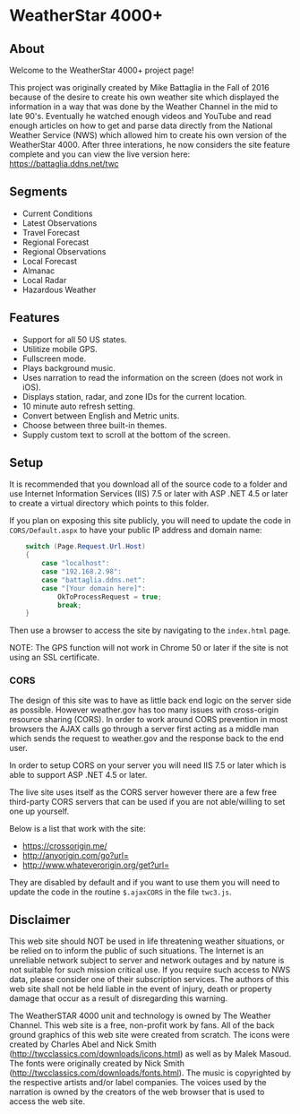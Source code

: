 # WeatherStar 4000+

## About

Welcome to the WeatherStar 4000+ project page!

This project was originally created by Mike Battaglia in the Fall of 2016 because of the desire to create his own weather site which displayed the information in a way that was done by the Weather Channel in the mid to late 90's.  Eventually he watched enough videos and YouTube and read enough articles on how to get and parse data directly from the National Weather Service (NWS) which allowed him to create his own version of the WeatherStar 4000.  After three interations, he now considers the site feature complete and you can view the live version here: https://battaglia.ddns.net/twc

## Segments

* Current Conditions
* Latest Observations
* Travel Forecast
* Regional Forecast
* Regional Observations
* Local Forecast
* Almanac
* Local Radar
* Hazardous Weather

## Features

* Support for all 50 US states.
* Utilitize mobile GPS.
* Fullscreen mode.
* Plays background music.
* Uses narration to read the information on the screen (does not work in iOS).
* Displays station, radar, and zone IDs for the current location.
* 10 minute auto refresh setting.
* Convert between English and Metric units.
* Choose between three built-in themes.
* Supply custom text to scroll at the bottom of the screen.

## Setup

It is recommended that you download all of the source code to a folder and use Internet Information Services (IIS) 7.5 or later with ASP .NET 4.5 or later to create a virtual directory which points to this folder.

If you plan on exposing this site publicly, you will need to update the code in `CORS/Default.aspx` to have your public IP address and domain name:
```c#
	switch (Page.Request.Url.Host)
	{
		case "localhost":
		case "192.168.2.98":
		case "battaglia.ddns.net":
		case "[Your domain here]":
			OkToProcessRequest = true;
			break;
	}
```

Then use a browser to access the site by navigating to the `index.html` page.

NOTE: The GPS function will not work in Chrome 50 or later if the site is not using an SSL certificate.

### CORS

The design of this site was to have as little back end logic on the server side as possible. However weather.gov has too many issues with cross-origin resource sharing (CORS).  In order to work around CORS prevention in most browsers the AJAX calls go through a server first acting as a middle man which sends the request to weather.gov and the response back to the end user.

In order to setup CORS on your server you will need IIS 7.5 or later which is able to support ASP .NET 4.5 or later.

The live site uses itself as the CORS server however there are a few free third-party CORS servers that can be used if you are not able/willing to set one up yourself.

Below is a list that work with the site:
* https://crossorigin.me/
* http://anyorigin.com/go?url=
* http://www.whateverorigin.org/get?url=

They are disabled by default and if you want to use them you will need to update the code in the routine `$.ajaxCORS` in the file `twc3.js`.

## Disclaimer

This web site should NOT be used in life threatening weather situations, or be relied on to inform the public of such situations. The Internet is an unreliable network subject to server and network outages and by nature is not suitable for such mission critical use. If you require such access to NWS data, please consider one of their subscription services. The authors of this web site shall not be held liable in the event of injury, death or property damage that occur as a result of disregarding this warning.

The WeatherSTAR 4000 unit and technology is owned by The Weather Channel. This web site is a free, non-profit work by fans. All of the back ground graphics of this web site were created from scratch.  The icons were created by Charles Abel and Nick Smith (http://twcclassics.com/downloads/icons.html) as well as by Malek Masoud.  The fonts were originally created by Nick Smith (http://twcclassics.com/downloads/fonts.html).  The music is copyrighted by the respective artists and/or label companies. The voices used by the narration is owned by the creators of the web browser that is used to access the web site.

